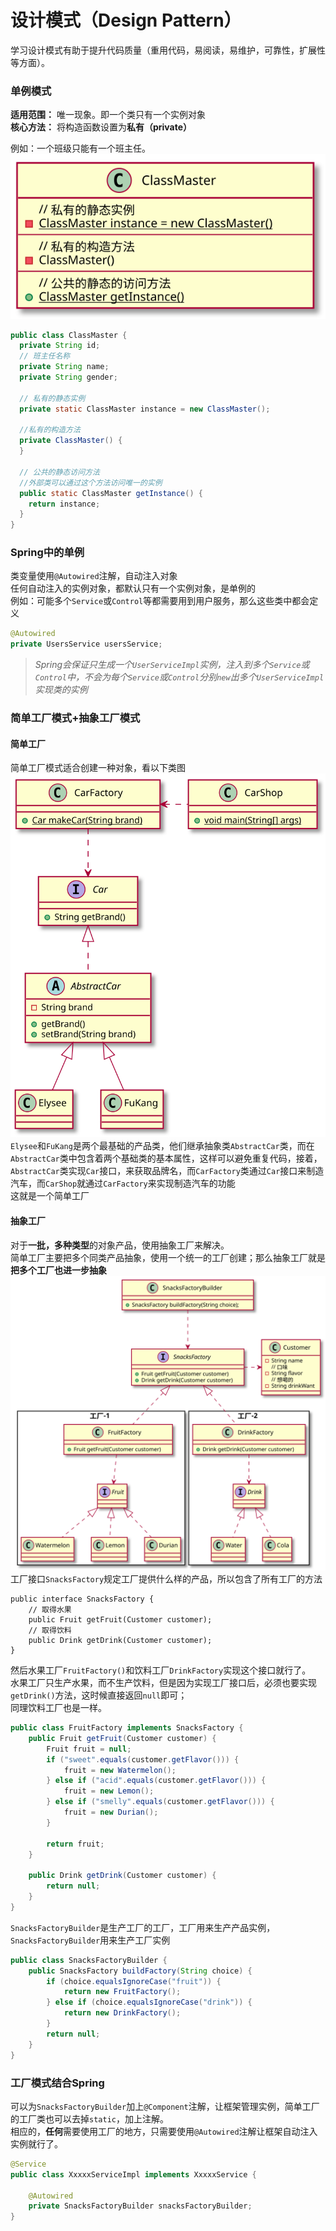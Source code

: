 # 设计模式（Design Pattern）
学习设计模式有助于提升代码质量（重用代码，易阅读，易维护，可靠性，扩展性等方面）。  
### 单例模式
**适用范围：** 唯一现象。即一个类只有一个实例对象  
**核心方法：** 将构造函数设置为**私有（private）**  

例如：一个班级只能有一个班主任。
![双冒号](../Pic/单例模式.svg "双冒号")
```java
public class ClassMaster {
  private String id;
  // 班主任名称
  private String name;
  private String gender;

  // 私有的静态实例
  private static ClassMaster instance = new ClassMaster();

  //私有的构造方法
  private ClassMaster() {
  }

  // 公共的静态访问方法
  //外部类可以通过这个方法访问唯一的实例
  public static ClassMaster getInstance() {
    return instance;
  }
}
```
### Spring中的单例
类变量使用`@Autowired`注解，自动注入对象  
任何自动注入的实例对象，都默认只有一个实例对象，是单例的  
例如：可能多个`Service`或`Control`等都需要用到用户服务，那么这些类中都会定义  
```java
@Autowired
private UsersService usersService;
```
>*Spring会保证只生成一个`UserServiceImpl`实例，注入到多个`Service`或`Control`中，不会为每个`Service`或`Control`分别`new`出多个`UserServiceImpl`实现类的实例*

### 简单工厂模式+抽象工厂模式
#### 简单工厂
简单工厂模式适合创建一种对象，看以下类图  
![简单工厂](../Pic/简单工厂.svg "简单工厂")  
`Elysee`和`FuKang`是两个最基础的产品类，他们继承抽象类`AbstractCar`类，而在`AbstractCar`类中包含着两个基础类的基本属性，这样可以避免重复代码，接着，`AbstractCar`类实现`Car`接口，来获取品牌名，而`CarFactory`类通过`Car`接口来制造汽车，而`CarShop`就通过`CarFactory`来实现制造汽车的功能  
这就是一个简单工厂  
#### 抽象工厂
对于**一批，多种类型**的对象产品，使用抽象工厂来解决。  
简单工厂主要把多个同类产品抽象，使用一个统一的工厂创建；那么抽象工厂就是**把多个工厂也进一步抽象**  
![抽象工厂](../Pic/抽象工厂.svg "抽象工厂")   
工厂接口`SnacksFactory`规定工厂提供什么样的产品，所以包含了所有工厂的方法
```
public interface SnacksFactory {
    // 取得水果
    public Fruit getFruit(Customer customer);
    // 取得饮料
    public Drink getDrink(Customer customer);
}
```
然后水果工厂`FruitFactory()`和饮料工厂`DrinkFactory`实现这个接口就行了。  
水果工厂只生产水果，而不生产饮料，但是因为实现工厂接口后，必须也要实现`getDrink()`方法，这时候直接返回`null`即可；  
同理饮料工厂也是一样。  
```java
public class FruitFactory implements SnacksFactory {
    public Fruit getFruit(Customer customer) {
        Fruit fruit = null;
        if ("sweet".equals(customer.getFlavor())) {
            fruit = new Watermelon();
        } else if ("acid".equals(customer.getFlavor())) {
            fruit = new Lemon();
        } else if ("smelly".equals(customer.getFlavor())) {
            fruit = new Durian();
        }

        return fruit;
    }

    public Drink getDrink(Customer customer) {
        return null;
    }
}
```
`SnacksFactoryBuilder`是生产工厂的工厂，工厂用来生产产品实例，`SnacksFactoryBuilder`用来生产工厂实例
```java
public class SnacksFactoryBuilder {
    public SnacksFactory buildFactory(String choice) {
        if (choice.equalsIgnoreCase("fruit")) {
            return new FruitFactory();
        } else if (choice.equalsIgnoreCase("drink")) {
            return new DrinkFactory();
        }
        return null;
    }
}
```
### 工厂模式结合Spring
可以为`SnacksFactoryBuilder`加上`@Component`注解，让框架管理实例，简单工厂的工厂类也可以去掉`static`，加上注解。  
相应的，**任何**需要使用工厂的地方，只需要使用`@Autowired`注解让框架自动注入实例就行了。  
```java
@Service
public class XxxxxServiceImpl implements XxxxxService {

    @Autowired
    private SnacksFactoryBuilder snacksFactoryBuilder;
}
```